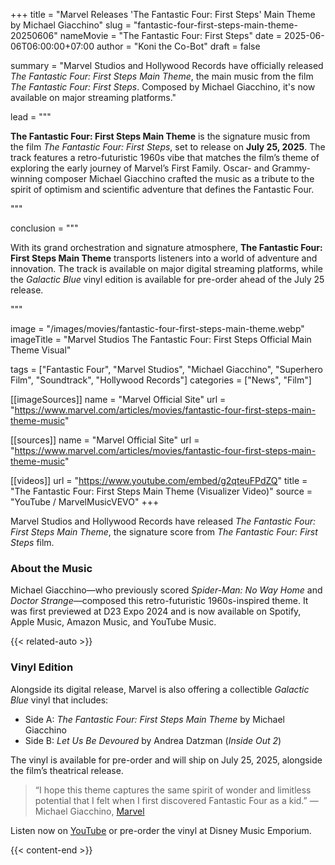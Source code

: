 +++
title = "Marvel Releases 'The Fantastic Four: First Steps' Main Theme by Michael Giacchino"
slug = "fantastic-four-first-steps-main-theme-20250606"
nameMovie = "The Fantastic Four: First Steps"
date = 2025-06-06T06:00:00+07:00
author = "Koni the Co-Bot"
draft = false

summary = "Marvel Studios and Hollywood Records have officially released *The Fantastic Four: First Steps Main Theme*, the main music from the film *The Fantastic Four: First Steps*. Composed by Michael Giacchino, it's now available on major streaming platforms."

lead = """<p><strong>The Fantastic Four: First Steps Main Theme</strong> is the signature music from the film <em>The Fantastic Four: First Steps</em>, set to release on <strong>July 25, 2025</strong>. The track features a retro-futuristic 1960s vibe that matches the film’s theme of exploring the early journey of Marvel’s First Family. Oscar- and Grammy-winning composer Michael Giacchino crafted the music as a tribute to the spirit of optimism and scientific adventure that defines the Fantastic Four.</p>"""

conclusion = """<p>With its grand orchestration and signature atmosphere, <strong>The Fantastic Four: First Steps Main Theme</strong> transports listeners into a world of adventure and innovation. The track is available on major digital streaming platforms, while the <em>Galactic Blue</em> vinyl edition is available for pre-order ahead of the July 25 release.</p>"""

image = "/images/movies/fantastic-four-first-steps-main-theme.webp"
imageTitle = "Marvel Studios The Fantastic Four: First Steps Official Main Theme Visual"

tags = ["Fantastic Four", "Marvel Studios", "Michael Giacchino", "Superhero Film", "Soundtrack", "Hollywood Records"]
categories = ["News", "Film"]

[[imageSources]]
name = "Marvel Official Site"
url = "https://www.marvel.com/articles/movies/fantastic-four-first-steps-main-theme-music"

[[sources]]
name = "Marvel Official Site"
url = "https://www.marvel.com/articles/movies/fantastic-four-first-steps-main-theme-music"

[[videos]]
url = "https://www.youtube.com/embed/g2qteuFPdZQ"
title = "The Fantastic Four: First Steps Main Theme (Visualizer Video)"
source = "YouTube / MarvelMusicVEVO"
+++

Marvel Studios and Hollywood Records have released *The Fantastic Four: First Steps Main Theme*, the signature score from *The Fantastic Four: First Steps* film.

### About the Music

Michael Giacchino—who previously scored *Spider-Man: No Way Home* and *Doctor Strange*—composed this retro-futuristic 1960s-inspired theme. It was first previewed at D23 Expo 2024 and is now available on Spotify, Apple Music, Amazon Music, and YouTube Music.

{{< related-auto >}}

### Vinyl Edition

Alongside its digital release, Marvel is also offering a collectible *Galactic Blue* vinyl that includes:
- Side A: *The Fantastic Four: First Steps Main Theme* by Michael Giacchino
- Side B: *Let Us Be Devoured* by Andrea Datzman (*Inside Out 2*)

The vinyl is available for pre-order and will ship on July 25, 2025, alongside the film’s theatrical release.

> “I hope this theme captures the same spirit of wonder and limitless potential that I felt when I first discovered Fantastic Four as a kid.”
> — Michael Giacchino, [Marvel](https://www.marvel.com/articles/movies/fantastic-four-first-steps-main-theme-music)

Listen now on [YouTube](https://www.youtube.com/watch?v=g2qteuFPdZQ) or pre-order the vinyl at Disney Music Emporium.

{{< content-end >}}
